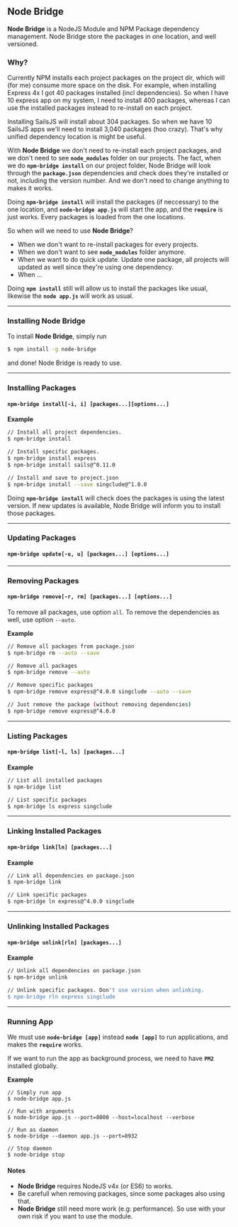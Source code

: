## **Node Bridge**
**Node Bridge** is a NodeJS Module and NPM Package dependency management. Node Bridge store the packages in one location, and well versioned.

### **Why?**

Currently NPM installs each project packages on the project dir, which will (for me) consume more space on the disk.
For example, when installing Express 4x I got 40 packages installed (incl dependencies). So when I have 10 express app on my 
system, I need to install 400 packages, whereas I can use the installed packages instead to re-install on each project.

Installing SailsJS will install about 304 packages. So when we have 10 SailsJS apps we'll need to install 3,040 packages (hoo crazy).
That's why unified dependency location is might be useful.

With **Node Bridge** we don't need to re-install each project packages, and we don't need to see **`node_modules`** folder on our projects.
The fact, when we do **`npm-bridge install`** on our project folder, Node Bridge will look through the **`package.json`** dependencies and
check does they're installed or not, including the version number. And we don't need to change anything to makes it works.

Doing **`npm-bridge install`** will install the packages (if neccessary) to the one location, and **`node-bridge app.js`** will start
the app, and the **`require`** is just works. Every packages is loaded from the one locations.

So when will we need to use **Node Bridge**?

- When we don't want to re-install packages for every projects.
- When we don't want to see **`node_modules`** folder anymore.
- When we want to do quick update. Update one package, all projects will updated as well since they're using one dependency.
- When ...

Doing **`npm install`** still will allow us to install the packages like usual, likewise the **`node app.js`** will work as usual.

***
### **Installing Node Bridge**

To install **Node Bridge**, simply run
```bash
$ npm install -g node-bridge
```

and done! Node Bridge is ready to use.

***
### **Installing Packages**

#### **`npm-bridge install[-i, i] [packages...][options...]`**

**Example**
```bash
// Install all project dependencies.
$ npm-bridge install

// Install specific packages.
$ npm-bridge install express
$ npm-bridge install sails@^0.11.0

// Install and save to project.json
$ npm-bridge install --save singclude@^1.0.0

```

Doing **`npm-bridge install`** will check does the packages is using the latest version. If new updates is available, Node Bridge will inform
you to install those packages.

***
### **Updating Packages**

#### **`npm-bridge update[-u, u] [packages...] [options...]`**

***
### **Removing Packages**

#### **`npm-bridge remove[-r, rm] [packages...] [options...]`**

To remove all packages, use option `all`. To remove the dependencies as well, use option `--auto`.

**Example**
```bash
// Remove all packages from package.json
$ npm-bridge rm --auto --save

// Remove all packages
$ npm-bridge remove --auto

// Remove specific packages
$ npm-bridge remove express@^4.0.0 singclude --auto --save

// Just remove the package (without removing dependencies)
$ npm-bridge remove express@^4.0.0
```

***
### **Listing Packages**

#### **`npm-bridge list[-l, ls] [packages...]`**

**Example**
```bash
// List all installed packages
$ npm-bridge list

// List specific packages
$ npm-bridge ls express singclude
```

***
### **Linking Installed Packages**

#### **`npm-bridge link[ln] [packages...]`**

**Example**
```bash
// Link all dependencies on package.json
$ npm-bridge link

// Link specific packages
$ npm-bridge ln express@^4.0.0 singclude
```

***
### **Unlinking Installed Packages**

#### **`npm-bridge unlink[rln] [packages...]`**

**Example**
```bash
// Unlink all dependencies on package.json
$ npm-bridge unlink

// Unlink specific packages. Don't use version when unlinking.
$ npm-bridge rln express singclude
```

***
### **Running App**

We must use **`node-bridge [app]`** instead **`node [app]`** to run applications, and makes the **`require`** works.

If we want to run the app as background process, we need to have **`PM2`** installed globally.

**Example**
```
// Simply run app
$ node-bridge app.js

// Run with arguments
$ node-bridge app.js --port=8000 --host=localhost --verbose

// Run as daemon
$ node-bridge --daemon app.js --port=8932

// Stop daemon
$ node-bridge stop
```

#### **Notes**

* **Node Bridge** requires NodeJS v4x (or ES6) to works.
* Be carefull when removing packages, since some packages also using that.
* **Node Bridge** still need more work (e.g: performance). So use with your own risk if you want to use the module.